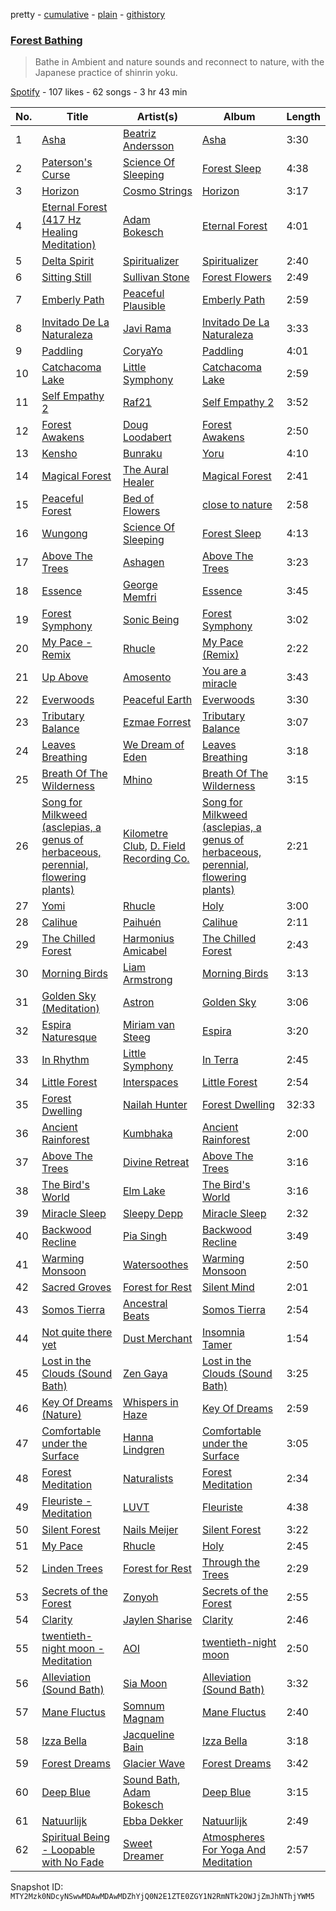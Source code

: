 pretty - [cumulative](/playlists/cumulative/37i9dQZF1DXaPleDxjpDoo.md) - [plain](/playlists/plain/37i9dQZF1DXaPleDxjpDoo) - [githistory](https://github.githistory.xyz/mackorone/spotify-playlist-archive/blob/main/playlists/plain/37i9dQZF1DXaPleDxjpDoo)

### [Forest Bathing](https://open.spotify.com/playlist/37i9dQZF1DXaPleDxjpDoo)

> Bathe in Ambient and nature sounds and reconnect to nature, with the Japanese practice of shinrin yoku.

[Spotify](https://open.spotify.com/user/spotify) - 107 likes - 62 songs - 3 hr 43 min

| No. | Title | Artist(s) | Album | Length |
|---|---|---|---|---|
| 1 | [Asha](https://open.spotify.com/track/6xLtuBNPyD7fBS1XzlSKE2) | [Beatriz Andersson](https://open.spotify.com/artist/2DAZifHcKzL4h3nk6nuBKF) | [Asha](https://open.spotify.com/album/3oOt8cLuvB7sdnb75HaI5k) | 3:30 |
| 2 | [Paterson's Curse](https://open.spotify.com/track/5OWfVkHNd4tMTMZPXfk9wv) | [Science Of Sleeping](https://open.spotify.com/artist/318PUtWzihMLpg6EysVjqn) | [Forest Sleep](https://open.spotify.com/album/6sNHszYiVNe3hLvWC7f5HN) | 4:38 |
| 3 | [Horizon](https://open.spotify.com/track/3ifemXqhR8ap2nIVvoeYyV) | [Cosmo Strings](https://open.spotify.com/artist/7FEeRD2uPEsGElexmXe3lc) | [Horizon](https://open.spotify.com/album/3x2d2u4oJ8Ip0Ucq7oZdlp) | 3:17 |
| 4 | [Eternal Forest \(417 Hz Healing Meditation\)](https://open.spotify.com/track/1lR9VEaW8mD2SXuAtr4d9w) | [Adam Bokesch](https://open.spotify.com/artist/2p01X9u8SiKbMseuTkgdoI) | [Eternal Forest](https://open.spotify.com/album/6FhvOH8TzkOWyvWRXFCk5A) | 4:01 |
| 5 | [Delta Spirit](https://open.spotify.com/track/5Nl0Uy3C5GhECu1wePK0Ty) | [Spiritualizer](https://open.spotify.com/artist/608axORAeMj8OmGsz5eu8C) | [Spiritualizer](https://open.spotify.com/album/1CnFJVEozeGpXtd6ih5ldP) | 2:40 |
| 6 | [Sitting Still](https://open.spotify.com/track/6BtENACq8EIL1oeqEJVbdR) | [Sullivan Stone](https://open.spotify.com/artist/222vfEjnEFBEZRczs5zUNj) | [Forest Flowers](https://open.spotify.com/album/5qgrCLlPi1VKF1d5P19inO) | 2:49 |
| 7 | [Emberly Path](https://open.spotify.com/track/6LQiwabLqjy1jEJEACKcyj) | [Peaceful Plausible](https://open.spotify.com/artist/2jBR2Yedi7YgJOjZLDtSJI) | [Emberly Path](https://open.spotify.com/album/2E7vitCgw71paDzGHMukLQ) | 2:59 |
| 8 | [Invitado De La Naturaleza](https://open.spotify.com/track/4BsGi3xKuLzJ5rIOnOPwYN) | [Javi Rama](https://open.spotify.com/artist/5HBMPTDogj1YyvFHxoPk2z) | [Invitado De La Naturaleza](https://open.spotify.com/album/5p2lBL3zw0Ga9L9WskiXJk) | 3:33 |
| 9 | [Paddling](https://open.spotify.com/track/6ArermgdPUH5Iu4ZXG9QgN) | [CoryaYo](https://open.spotify.com/artist/3xqrRhBSgCer7lokC0Lhk4) | [Paddling](https://open.spotify.com/album/51MINJirySns0EC825x26Y) | 4:01 |
| 10 | [Catchacoma Lake](https://open.spotify.com/track/0KBDOOB3rmySzqcqIet1wp) | [Little Symphony](https://open.spotify.com/artist/4SCWiQbJCMTHK737aNUqBJ) | [Catchacoma Lake](https://open.spotify.com/album/7fTupqeF42aDgxnwxZ4XAj) | 2:59 |
| 11 | [Self Empathy 2](https://open.spotify.com/track/1HXPzjfK4hYiIPYJchH1k2) | [Raf21](https://open.spotify.com/artist/5fzZ93Y7teAEqppKqLAlR8) | [Self Empathy 2](https://open.spotify.com/album/53IJTj3ETsfT3W9I45aS53) | 3:52 |
| 12 | [Forest Awakens](https://open.spotify.com/track/5byEWvYqXJvyvIthJtIpHn) | [Doug Loodabert](https://open.spotify.com/artist/1soP7EvA2zGxb39peRXviG) | [Forest Awakens](https://open.spotify.com/album/1CLoQedetRmKO3z1N43wPi) | 2:50 |
| 13 | [Kensho](https://open.spotify.com/track/5qjMM52Ija5FTDP3NKsRNI) | [Bunraku](https://open.spotify.com/artist/2KRjFUNJ9GJepRGAGextuq) | [Yoru](https://open.spotify.com/album/19KxJBqNupp2VPFOg3ZgaH) | 4:10 |
| 14 | [Magical Forest](https://open.spotify.com/track/609XrJO5zvw5K1H2l4NtwW) | [The Aural Healer](https://open.spotify.com/artist/5aS55avvX9UAYN3LVTRwyr) | [Magical Forest](https://open.spotify.com/album/3yMaEUpzkY2oQxfAbzsp1E) | 2:41 |
| 15 | [Peaceful Forest](https://open.spotify.com/track/36ZHnIzeY7Iq079ZLPQMSC) | [Bed of Flowers](https://open.spotify.com/artist/01TxUc4gaIBQGYZ6LsTsFp) | [close to nature](https://open.spotify.com/album/4wcX5mi1m1EDBtK3Yuecq3) | 2:58 |
| 16 | [Wungong](https://open.spotify.com/track/31YItqOU3GQsHAL8nQoIpj) | [Science Of Sleeping](https://open.spotify.com/artist/318PUtWzihMLpg6EysVjqn) | [Forest Sleep](https://open.spotify.com/album/6sNHszYiVNe3hLvWC7f5HN) | 4:13 |
| 17 | [Above The Trees](https://open.spotify.com/track/4qzxepc9e8IRuqmknRIeAN) | [Ashagen](https://open.spotify.com/artist/65JkSnMfywXP7I1Xuk1XFp) | [Above The Trees](https://open.spotify.com/album/2fsy6gg50jg2yqzDUHYkyX) | 3:23 |
| 18 | [Essence](https://open.spotify.com/track/5k4d2aTb3iv6SyPFM2ThRt) | [George Memfri](https://open.spotify.com/artist/45b6UK7Bn3GavDYBkkgTxl) | [Essence](https://open.spotify.com/album/5OAJ05tD9LeiJTAUcThnUL) | 3:45 |
| 19 | [Forest Symphony](https://open.spotify.com/track/2BH393CXcxt4c8KgA77WZK) | [Sonic Being](https://open.spotify.com/artist/6IEjVEVLQvv1NLUyxyfL36) | [Forest Symphony](https://open.spotify.com/album/4aiuc9wKH99sGi7EO4W7LY) | 3:02 |
| 20 | [My Pace \- Remix](https://open.spotify.com/track/14q3zVXljoHZ7DqDyF3kQl) | [Rhucle](https://open.spotify.com/artist/0y0cl3t1UlQf0730g7Zjkl) | [My Pace \(Remix\)](https://open.spotify.com/album/3NmlnEt8dF1oGVuEsBUe8j) | 2:22 |
| 21 | [Up Above](https://open.spotify.com/track/3OIg6QE59Pye3cK1oRCp54) | [Amosento](https://open.spotify.com/artist/1TA2SmsBfupnHplKJkEajW) | [You are a miracle](https://open.spotify.com/album/0eZSO9dRfHPub2fkBev7nE) | 3:43 |
| 22 | [Everwoods](https://open.spotify.com/track/0Ny6iToeNH1UGeYko2Hfmx) | [Peaceful Earth](https://open.spotify.com/artist/0VG3jBtRm8GbFcIU7M4M7m) | [Everwoods](https://open.spotify.com/album/4p4Kv6WhDa0ZgJsTGZX7RK) | 3:30 |
| 23 | [Tributary Balance](https://open.spotify.com/track/6iCoaYHHA82MZZnxi6nt9h) | [Ezmae Forrest](https://open.spotify.com/artist/6ruCfksOefHsnWf3TjGJYn) | [Tributary Balance](https://open.spotify.com/album/0jeMzKkXb7a3vVLn2EbBkX) | 3:07 |
| 24 | [Leaves Breathing](https://open.spotify.com/track/04b4ZyKr2YbUGruDUWG3wa) | [We Dream of Eden](https://open.spotify.com/artist/55dhSq6LQ1N5JlHF5DlbFf) | [Leaves Breathing](https://open.spotify.com/album/0c9RZQfZNbk4TdqJFQDbT5) | 3:18 |
| 25 | [Breath Of The Wilderness](https://open.spotify.com/track/7lVRii95o1sRkanRZTNVOk) | [Mhino](https://open.spotify.com/artist/1DR1nFSKpiWjUZO4PpydG8) | [Breath Of The Wilderness](https://open.spotify.com/album/4WiJ4NAttKpGAYkdT2TnTK) | 3:15 |
| 26 | [Song for Milkweed \(asclepias, a genus of herbaceous, perennial, flowering plants\)](https://open.spotify.com/track/6kiL320opeuGmB8d4O7a3c) | [Kilometre Club](https://open.spotify.com/artist/0gEyux9kfm4eISIsEtLu4w), [D\. Field Recording Co.](https://open.spotify.com/artist/5hdo68ZZKXYHWBu21odRQi) | [Song for Milkweed \(asclepias, a genus of herbaceous, perennial, flowering plants\)](https://open.spotify.com/album/3QnE3ye7yScDPQLdjN9UGr) | 2:21 |
| 27 | [Yomi](https://open.spotify.com/track/6U2i3F04fsnPau8RnL59ib) | [Rhucle](https://open.spotify.com/artist/0y0cl3t1UlQf0730g7Zjkl) | [Holy](https://open.spotify.com/album/1lfZhvhyyBiKOctE1lKVMY) | 3:00 |
| 28 | [Calihue](https://open.spotify.com/track/1DLvqCj6UGzQcPoXzH6wMM) | [Paihuén](https://open.spotify.com/artist/4UOw7vZ41cwDXGNce9zTLB) | [Calihue](https://open.spotify.com/album/4E0BbqjU0J9EU3aIPtwkp6) | 2:11 |
| 29 | [The Chilled Forest](https://open.spotify.com/track/54rhDr2tqu5HGEJxTbn8d7) | [Harmonius Amicabel](https://open.spotify.com/artist/6vDWRDxbU6fMkbjwSW67gd) | [The Chilled Forest](https://open.spotify.com/album/2Fg4b6c1Qk8xWjJBKrT9P1) | 2:43 |
| 30 | [Morning Birds](https://open.spotify.com/track/6RLN4bPw3Z8I7HAbY6mD37) | [Liam Armstrong](https://open.spotify.com/artist/3DsYgBfA8QoZTZohcLf1jy) | [Morning Birds](https://open.spotify.com/album/5ckeXbLDEZNLgxavmsj00B) | 3:13 |
| 31 | [Golden Sky \(Meditation\)](https://open.spotify.com/track/7244jlCIRFqRp8yhMaklLN) | [Astron](https://open.spotify.com/artist/6qiuwoB9ro3SX0ZjSXnr0y) | [Golden Sky](https://open.spotify.com/album/57F1Vi6HQ24RkweWm87Yyt) | 3:06 |
| 32 | [Espira Naturesque](https://open.spotify.com/track/4rpZd4h0WnZqDr67kLE3KR) | [Miriam van Steeg](https://open.spotify.com/artist/5w21WblmOUdUPdA4YgBAnu) | [Espira](https://open.spotify.com/album/2lnksrCViusZPlkyVbxDJJ) | 3:20 |
| 33 | [In Rhythm](https://open.spotify.com/track/5KuUhoDmQ6NvwHUAHhVmHB) | [Little Symphony](https://open.spotify.com/artist/4SCWiQbJCMTHK737aNUqBJ) | [In Terra](https://open.spotify.com/album/45CJ4LhQDf4eHyfyrFvo29) | 2:45 |
| 34 | [Little Forest](https://open.spotify.com/track/23hjS0VaLqeb4ZU3CcKJPV) | [Interspaces](https://open.spotify.com/artist/2EWOWYo7on9DF7RLOLcia3) | [Little Forest](https://open.spotify.com/album/3EsZZo9Cfd9L3bhRk2F9D1) | 2:54 |
| 35 | [Forest Dwelling](https://open.spotify.com/track/0n7atpg512cdKCTxkVi2nR) | [Nailah Hunter](https://open.spotify.com/artist/6j9xL4IBj8sZNjRiQhx8oF) | [Forest Dwelling](https://open.spotify.com/album/0jNWQHzzYcS1fPjzNsTAGE) | 32:33 |
| 36 | [Ancient Rainforest](https://open.spotify.com/track/6MjrUU71pjTyp1khZr0ZVh) | [Kumbhaka](https://open.spotify.com/artist/51Uvstdjh6X74kTzxdopzO) | [Ancient Rainforest](https://open.spotify.com/album/00rkvNXq3KIytVhbEVWIpY) | 2:00 |
| 37 | [Above The Trees](https://open.spotify.com/track/6vUWjoUSF92bxEXheAQwPg) | [Divine Retreat](https://open.spotify.com/artist/4FhNQH7TAvTZ00sUnU04cG) | [Above The Trees](https://open.spotify.com/album/5A02FmfjCW12ChMUxc3PXn) | 3:16 |
| 38 | [The Bird's World](https://open.spotify.com/track/44sYTwlTFZ9R9V2dGmfd4v) | [Elm Lake](https://open.spotify.com/artist/5PWrgM1uXWZwpK2rIQtX36) | [The Bird's World](https://open.spotify.com/album/0ojjQ4QirOH5kQbtbOzLdW) | 3:16 |
| 39 | [Miracle Sleep](https://open.spotify.com/track/2D0wO44Z2VUSMrAdryCa9I) | [Sleepy Depp](https://open.spotify.com/artist/58g2tnD4W0qx5WjTenATUh) | [Miracle Sleep](https://open.spotify.com/album/6c2udN2pA555wHEp3oaehQ) | 2:32 |
| 40 | [Backwood Recline](https://open.spotify.com/track/2PFy9vF3sK1J736Dw55Yt8) | [Pia Singh](https://open.spotify.com/artist/2ZwBCFyYPefWuccMWR34ZE) | [Backwood Recline](https://open.spotify.com/album/2n2onOGsIkuUaD3192y8u4) | 3:49 |
| 41 | [Warming Monsoon](https://open.spotify.com/track/3CCIKQyd1AyQykIHKubvsg) | [Watersoothes](https://open.spotify.com/artist/7uPByPwENUy0Xn3TKBZBHG) | [Warming Monsoon](https://open.spotify.com/album/01DfqCMqdEVwH2DMAwJdyX) | 2:50 |
| 42 | [Sacred Groves](https://open.spotify.com/track/04cZKVBULr2VKl7VwquEUF) | [Forest for Rest](https://open.spotify.com/artist/2ZM2iTRxvp6d9QnnJvKpt3) | [Silent Mind](https://open.spotify.com/album/45La9VqG8XymSR0sul7XAp) | 2:01 |
| 43 | [Somos Tierra](https://open.spotify.com/track/7AVLKd5agjTZWrfjxBTMHX) | [Ancestral Beats](https://open.spotify.com/artist/5s5I6gLsXrfTFt91nIznYb) | [Somos Tierra](https://open.spotify.com/album/6xGYEZBKtcLC7KIKJOrXSM) | 2:54 |
| 44 | [Not quite there yet](https://open.spotify.com/track/5uUKuVWqa2xF1TqNaBqJkw) | [Dust Merchant](https://open.spotify.com/artist/4fbbE6iUtkyYBXQpYuuyqn) | [Insomnia Tamer](https://open.spotify.com/album/1XELmRwGmVDmehuINfxmZ2) | 1:54 |
| 45 | [Lost in the Clouds \(Sound Bath\)](https://open.spotify.com/track/2uyqItZyU24m0CAtqud0Qk) | [Zen Gaya](https://open.spotify.com/artist/5zC4k86g6y3NsIvUwFVX1G) | [Lost in the Clouds \(Sound Bath\)](https://open.spotify.com/album/1CnH4T6q1i3MkGn5BoUJnC) | 3:25 |
| 46 | [Key Of Dreams \(Nature\)](https://open.spotify.com/track/4oeL93F47KEHwqVb1DNJmS) | [Whispers in Haze](https://open.spotify.com/artist/1lixcMl0CmYCkIX0ct66hP) | [Key Of Dreams](https://open.spotify.com/album/6i1MxZzJdaNH47m5AUaPX3) | 2:59 |
| 47 | [Comfortable under the Surface](https://open.spotify.com/track/3W63szGlVtLFTkmrA8dgXJ) | [Hanna Lindgren](https://open.spotify.com/artist/34GCwt10cx3SKWmWbTgUC2) | [Comfortable under the Surface](https://open.spotify.com/album/0AzrK9ejFOS16BOM2feyHg) | 3:05 |
| 48 | [Forest Meditation](https://open.spotify.com/track/7rbdKNARg0eWP3H1bvkZbi) | [Naturalists](https://open.spotify.com/artist/1sp0zRK6eY8NaAYAjBJoAf) | [Forest Meditation](https://open.spotify.com/album/3xkbtsbWXCVPsuJCORRtTO) | 2:34 |
| 49 | [Fleuriste \- Meditation](https://open.spotify.com/track/69f7nyk91VrWuNXjAOENML) | [LUVT](https://open.spotify.com/artist/7zJp7caLwjVSEOiREg8bRF) | [Fleuriste](https://open.spotify.com/album/5bOxFicaz7OXLdRoXOsIWa) | 4:38 |
| 50 | [Silent Forest](https://open.spotify.com/track/4RJ7NLf74ZcQwvVVSB29WO) | [Nails Meijer](https://open.spotify.com/artist/1eppraYB675IEGfk25zGhz) | [Silent Forest](https://open.spotify.com/album/4o58Zvl3itrlAyARSNIotq) | 3:22 |
| 51 | [My Pace](https://open.spotify.com/track/0IsnhN1xPrCDCl0m5rSW39) | [Rhucle](https://open.spotify.com/artist/0y0cl3t1UlQf0730g7Zjkl) | [Holy](https://open.spotify.com/album/1lfZhvhyyBiKOctE1lKVMY) | 2:45 |
| 52 | [Linden Trees](https://open.spotify.com/track/1akogVH6M2mv6LfHUJjCLz) | [Forest for Rest](https://open.spotify.com/artist/2ZM2iTRxvp6d9QnnJvKpt3) | [Through the Trees](https://open.spotify.com/album/5Ccx70brRfGHXQIfOmEn3Z) | 2:29 |
| 53 | [Secrets of the Forest](https://open.spotify.com/track/7rVg5IaSVhulVdXpIUbZcR) | [Zonyoh](https://open.spotify.com/artist/7o9aQXbCxoLm0QqpQX5TZx) | [Secrets of the Forest](https://open.spotify.com/album/1MMXk8aJ4rCi8tBrKXa433) | 2:55 |
| 54 | [Clarity](https://open.spotify.com/track/2SEFRp8tsRpHMDuoOLDySR) | [Jaylen Sharise](https://open.spotify.com/artist/0xrQf6fTJb3fjpYyddA0ph) | [Clarity](https://open.spotify.com/album/6Zfm4chfknuDbhHbwrmWZf) | 2:46 |
| 55 | [twentieth\-night moon \- Meditation](https://open.spotify.com/track/58Slfe4cHE4uqvPIFyTEbx) | [AOI](https://open.spotify.com/artist/3GI4ib0hz1mAxLVdrQldsZ) | [twentieth\-night moon](https://open.spotify.com/album/2N0jLRcc26Bdph24mVNwHK) | 2:50 |
| 56 | [Alleviation \(Sound Bath\)](https://open.spotify.com/track/0NTIQy3ISe4CoWGoMTUOL8) | [Sia Moon](https://open.spotify.com/artist/438yZZcqMapAevM5nIBGTG) | [Alleviation \(Sound Bath\)](https://open.spotify.com/album/7nYnglb5XofsK3mTfvfZQk) | 3:32 |
| 57 | [Mane Fluctus](https://open.spotify.com/track/15CHR9OtnnMp4bS2qhN47G) | [Somnum Magnam](https://open.spotify.com/artist/5onmIZ1MD3z0KeVQ1gd5IP) | [Mane Fluctus](https://open.spotify.com/album/3J8JWYo4kC156FlaI3uc15) | 2:40 |
| 58 | [Izza Bella](https://open.spotify.com/track/04SBXh7gAhybrSgCADK81Y) | [Jacqueline Bain](https://open.spotify.com/artist/7BjP91EWRsme41uhXNRmNK) | [Izza Bella](https://open.spotify.com/album/0n9ruQ1Lw3qLfUDKKMkJwR) | 3:18 |
| 59 | [Forest Dreams](https://open.spotify.com/track/70zia32aU9S7zvTdymWhCP) | [Glacier Wave](https://open.spotify.com/artist/4oUckuGBldRcLfLmZcMdBN) | [Forest Dreams](https://open.spotify.com/album/1FEt78mhUImIJ7UAVD2CsO) | 3:42 |
| 60 | [Deep Blue](https://open.spotify.com/track/66XGxK7oj3XzAkhVbqSYpb) | [Sound Bath](https://open.spotify.com/artist/1wuPfTKt5zzbZixeifF5DO), [Adam Bokesch](https://open.spotify.com/artist/2p01X9u8SiKbMseuTkgdoI) | [Deep Blue](https://open.spotify.com/album/0iqpQ0FHOu8oFzmRyFuVtZ) | 3:15 |
| 61 | [Natuurlijk](https://open.spotify.com/track/2BqSwsKNtp7gTAmH479Jmj) | [Ebba Dekker](https://open.spotify.com/artist/1IyHF3iElYVD2QGDF0zZKg) | [Natuurlijk](https://open.spotify.com/album/4NUMUE1zC63L8XIndUip2e) | 2:49 |
| 62 | [Spiritual Being \- Loopable with No Fade](https://open.spotify.com/track/1NLsqHq8E9ATTvTvrGgLOy) | [Sweet Dreamer](https://open.spotify.com/artist/3zKs9aLmCunDoHMi4y2ld7) | [Atmospheres For Yoga And Meditation](https://open.spotify.com/album/0UzCrJH14dmIujSR2uynv8) | 2:57 |

Snapshot ID: `MTY2Mzk0NDcyNSwwMDAwMDAwMDZhYjQ0N2E1ZTE0ZGY1N2RmNTk2OWJjZmJhNThjYWM5`
